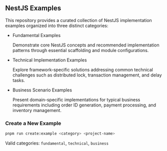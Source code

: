 ## NestJS Examples

This repository provides a curated collection of NestJS implementation examples
organized into three distinct categories:

- Fundamental Examples
  
  Demonstrate core NestJS concepts and recommended implementation patterns through
  essential scaffolding and module configurations.

- Technical Implementation Examples

  Explore framework-specific solutions addressing common technical challenges such as
  distributed lock, transaction management, and delay tasks.

- Business Scenario Examples

  Present domain-specific implementations for typical business requirements including
  order ID generation, payment processing, and inventory management.

### Create a New Example

```bash
pnpm run create:example <category> <project-name>
```

Valid categories: `fundamental`, `technical`, `business`